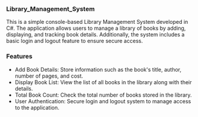 ### Library_Management_System

This is a simple console-based Library Management System developed in C#. The application allows users to manage a library of books by adding, displaying, and tracking book details. Additionally, the system includes a basic login and logout feature to ensure secure access.

### Features

- Add Book Details: Store information such as the book's title, author, number of pages, and cost.
- Display Book List: View the list of all books in the library along with their details.
- Total Book Count: Check the total number of books stored in the library.
- User Authentication: Secure login and logout system to manage access to the application.
